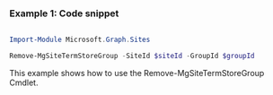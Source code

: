 ### Example 1: Code snippet

```powershell

Import-Module Microsoft.Graph.Sites

Remove-MgSiteTermStoreGroup -SiteId $siteId -GroupId $groupId

```
This example shows how to use the Remove-MgSiteTermStoreGroup Cmdlet.


